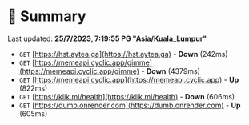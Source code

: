 # 📖 Summary
Last updated: **25/7/2023, 7:19:55 PG "Asia/Kuala_Lumpur"**

- `GET` [https://hst.aytea.ga](https://hst.aytea.ga) - **Down** (242ms)
- `GET` [https://memeapi.cyclic.app/gimme](https://memeapi.cyclic.app/gimme) - **Down** (4379ms)
- `GET` [https://memeapi.cyclic.app](https://memeapi.cyclic.app) - **Up** (822ms)
- `GET` [https://klik.ml/health](https://klik.ml/health) - **Down** (606ms)
- `GET` [https://dumb.onrender.com](https://dumb.onrender.com) - **Up** (605ms)
